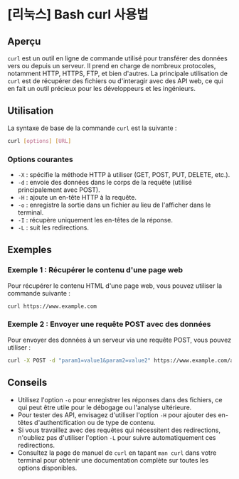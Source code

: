 # [리눅스] Bash curl 사용법

## Aperçu

`curl` est un outil en ligne de commande utilisé pour transférer des données vers ou depuis un serveur. Il prend en charge de nombreux protocoles, notamment HTTP, HTTPS, FTP, et bien d'autres. La principale utilisation de `curl` est de récupérer des fichiers ou d'interagir avec des API web, ce qui en fait un outil précieux pour les développeurs et les ingénieurs.

## Utilisation

La syntaxe de base de la commande `curl` est la suivante :

```bash
curl [options] [URL]
```

### Options courantes

- `-X` : spécifie la méthode HTTP à utiliser (GET, POST, PUT, DELETE, etc.).
- `-d` : envoie des données dans le corps de la requête (utilisé principalement avec POST).
- `-H` : ajoute un en-tête HTTP à la requête.
- `-o` : enregistre la sortie dans un fichier au lieu de l'afficher dans le terminal.
- `-I` : récupère uniquement les en-têtes de la réponse.
- `-L` : suit les redirections.

## Exemples

### Exemple 1 : Récupérer le contenu d'une page web

Pour récupérer le contenu HTML d'une page web, vous pouvez utiliser la commande suivante :

```bash
curl https://www.example.com
```

### Exemple 2 : Envoyer une requête POST avec des données

Pour envoyer des données à un serveur via une requête POST, vous pouvez utiliser :

```bash
curl -X POST -d "param1=value1&param2=value2" https://www.example.com/api
```

## Conseils

- Utilisez l'option `-o` pour enregistrer les réponses dans des fichiers, ce qui peut être utile pour le débogage ou l'analyse ultérieure.
- Pour tester des API, envisagez d'utiliser l'option `-H` pour ajouter des en-têtes d'authentification ou de type de contenu.
- Si vous travaillez avec des requêtes qui nécessitent des redirections, n'oubliez pas d'utiliser l'option `-L` pour suivre automatiquement ces redirections.
- Consultez la page de manuel de `curl` en tapant `man curl` dans votre terminal pour obtenir une documentation complète sur toutes les options disponibles.